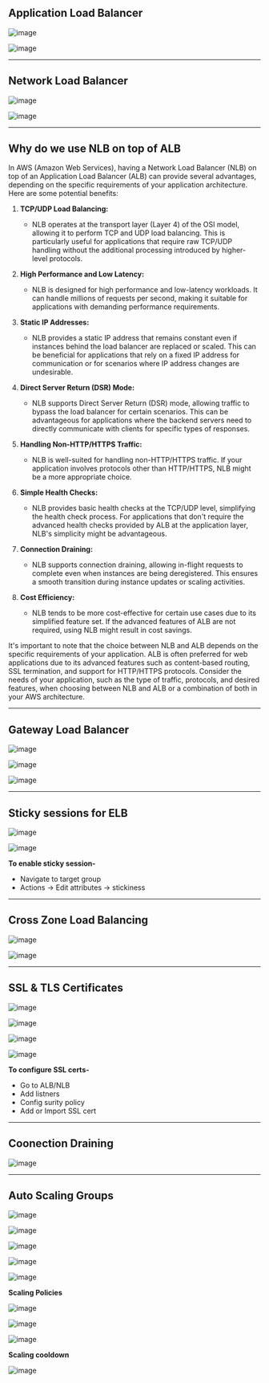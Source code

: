 
## Application Load Balancer

![image](https://github.com/muppin/mastering-DevOps/assets/56094875/ce3910f7-6db9-4091-a336-ae0308d25c99)


![image](https://github.com/muppin/mastering-DevOps/assets/56094875/62cca133-a8a0-4929-85ed-77b94a3ad8fe)

______________________________________________________________________________________________________________________________________________________________________________________________

## Network Load Balancer

![image](https://github.com/muppin/mastering-DevOps/assets/56094875/676a091e-4b7a-429e-9d18-27f0ba6ccb9c)

![image](https://github.com/muppin/mastering-DevOps/assets/56094875/046a4b17-6807-415d-afdc-d738314902a2)

___________________________________________________________________________________________________________________________________________________________________________________________

## Why do we use NLB on top of ALB

In AWS (Amazon Web Services), having a Network Load Balancer (NLB) on top of an Application Load Balancer (ALB) can provide several advantages, depending on the specific requirements of your application architecture. Here are some potential benefits:

1. **TCP/UDP Load Balancing:**
   - NLB operates at the transport layer (Layer 4) of the OSI model, allowing it to perform TCP and UDP load balancing. This is particularly useful for applications that require raw TCP/UDP handling without the additional processing introduced by higher-level protocols.

2. **High Performance and Low Latency:**
   - NLB is designed for high performance and low-latency workloads. It can handle millions of requests per second, making it suitable for applications with demanding performance requirements.

3. **Static IP Addresses:**
   - NLB provides a static IP address that remains constant even if instances behind the load balancer are replaced or scaled. This can be beneficial for applications that rely on a fixed IP address for communication or for scenarios where IP address changes are undesirable.

4. **Direct Server Return (DSR) Mode:**
   - NLB supports Direct Server Return (DSR) mode, allowing traffic to bypass the load balancer for certain scenarios. This can be advantageous for applications where the backend servers need to directly communicate with clients for specific types of responses.

5. **Handling Non-HTTP/HTTPS Traffic:**
   - NLB is well-suited for handling non-HTTP/HTTPS traffic. If your application involves protocols other than HTTP/HTTPS, NLB might be a more appropriate choice.

6. **Simple Health Checks:**
   - NLB provides basic health checks at the TCP/UDP level, simplifying the health check process. For applications that don't require the advanced health checks provided by ALB at the application layer, NLB's simplicity might be advantageous.

7. **Connection Draining:**
   - NLB supports connection draining, allowing in-flight requests to complete even when instances are being deregistered. This ensures a smooth transition during instance updates or scaling activities.

8. **Cost Efficiency:**
   - NLB tends to be more cost-effective for certain use cases due to its simplified feature set. If the advanced features of ALB are not required, using NLB might result in cost savings.

It's important to note that the choice between NLB and ALB depends on the specific requirements of your application. ALB is often preferred for web applications due to its advanced features such as content-based routing, SSL termination, and support for HTTP/HTTPS protocols. Consider the needs of your application, such as the type of traffic, protocols, and desired features, when choosing between NLB and ALB or a combination of both in your AWS architecture.
___________________________________________________________________________________________________________________________

## Gateway Load Balancer

![image](https://github.com/muppin/mastering-DevOps/assets/56094875/a1ecd850-950d-4911-bec1-6f26c64aac97)

![image](https://github.com/muppin/mastering-DevOps/assets/56094875/349da9e7-4015-418b-9e25-00829c336b0b)

![image](https://github.com/muppin/mastering-DevOps/assets/56094875/d4f5947e-1c67-454e-a4fd-a3eea11004cb)

____________________________________________________________________________________________________________________________________________________________________________________________

## Sticky sessions for ELB

![image](https://github.com/muppin/mastering-DevOps/assets/56094875/8bc50a4c-bbe5-4c4b-b6c2-b7e1bc9a8080)

![image](https://github.com/muppin/mastering-DevOps/assets/56094875/8320c56c-270e-44ba-82d1-4aef49d6c07f)

**To enable sticky session-**
- Navigate to target group
- Actions -> Edit attributes -> stickiness

____________________________________________________________________________________________________________________________________________________________________________________________

## Cross Zone Load Balancing

![image](https://github.com/muppin/mastering-DevOps/assets/56094875/6d3a42cc-7e7a-4cbe-989c-512838bcf5ae)

![image](https://github.com/muppin/mastering-DevOps/assets/56094875/16bf15d2-d8d9-4d9b-825e-25b536a72f10)

____________________________________________________________________________________________________________________________________________________________________________________________

## SSL & TLS Certificates

![image](https://github.com/muppin/mastering-DevOps/assets/56094875/8e107189-e33b-47b7-83f5-2732bc94eb29)

![image](https://github.com/muppin/mastering-DevOps/assets/56094875/7d6f812b-ca75-4b2c-9762-658ca91818b6)

![image](https://github.com/muppin/mastering-DevOps/assets/56094875/984bdb0a-b5ab-473d-8176-5f19443df933)

![image](https://github.com/muppin/mastering-DevOps/assets/121821200/abc18337-a644-4a5a-99ed-05601f176c79)

**To configure SSL certs-**
- Go to ALB/NLB
- Add listners
- Config surity policy
- Add or Import SSL cert

____________________________________________________________________________________________________________________________________________________________________________________________

## Coonection Draining

![image](https://github.com/muppin/mastering-DevOps/assets/56094875/4bb97bea-9cb4-4fd3-a0b1-eeacb273b5ce)


_________________________________________________________________________________________________________________________________________________________________________________

## Auto Scaling Groups

![image](https://github.com/muppin/mastering-DevOps/assets/121821200/5262ca00-5473-4fd4-ae5f-3059f2a9915a)

![image](https://github.com/muppin/mastering-DevOps/assets/121821200/d90a5c05-715b-4ea2-b0f7-a21036add67e)

![image](https://github.com/muppin/mastering-DevOps/assets/121821200/7f8904fe-2617-436a-80dc-4d88223078ae)

![image](https://github.com/muppin/mastering-DevOps/assets/121821200/ffa94829-4bd9-46c8-95e8-436f81b4b89f)

![image](https://github.com/muppin/mastering-DevOps/assets/121821200/668df298-bc61-4ab6-bce6-12716a73b3a2)

**Scaling Policies**

![image](https://github.com/muppin/mastering-DevOps/assets/121821200/9cf290bb-ff8e-4653-a9dd-2e1c358f3429)

![image](https://github.com/muppin/mastering-DevOps/assets/121821200/403870fc-bc38-4a25-be76-2692ba985ce7)

![image](https://github.com/muppin/mastering-DevOps/assets/121821200/683e3875-e299-4535-8537-4bdab77d2b09)

**Scaling cooldown**

![image](https://github.com/muppin/mastering-DevOps/assets/121821200/168da490-c9ff-4eca-bf7c-abf4da2ffc02)






















